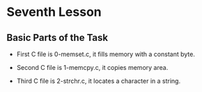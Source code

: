 # Seventh Lesson

## Basic Parts of the Task

- First C file is 0-memset.c, it fills memory with a constant byte.

- Second C file is 1-memcpy.c, it copies memory area.

- Third C file is 2-strchr.c, it locates a character in a string.

